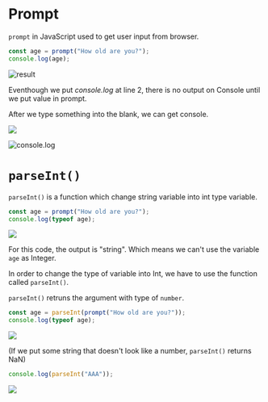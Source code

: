 # Prompt

`prompt` in JavaScript used to get user input from browser.

```javascript
const age = prompt("How old are you?");
console.log(age);
```

![result](https://cdn-images-1.medium.com/max/1000/1*71knOasUxKedsaMCIUhzqw.png)

Eventhough we put *console.log* at line 2, there is no output on Console until we put value in prompt.

After we type something into the blank, we can get console.

![](https://cdn-images-1.medium.com/max/1000/1*_fTTjarWtUq9aUHyBrZIxg.png)



![console.log](https://cdn-images-1.medium.com/max/1000/1*nlCLbOX6FUpEFqgbu9dYqQ.png)





# `parseInt()`

`parseInt()` is a function which change string variable into int type variable.

```javascript
const age = prompt("How old are you?");
console.log(typeof age);
```

![](https://cdn-images-1.medium.com/max/1000/1*0fZuAeT6wgke4A1BCa2V6Q.png)

For this code, the output is "string". Which means we can't use the variable `age` as Integer.

In order to change the type of variable into Int, we have to use the function called `parseInt()`.

`parseInt()` retruns the argument with type of `number`. 

```javascript
const age = parseInt(prompt("How old are you?"));
console.log(typeof age);
```

![](https://cdn-images-1.medium.com/max/1000/1*IzPi11ZSHTFMms9mY3DePw.png)

(If we put some string that doesn't look like a number, `parseInt()` returns NaN)

```javascript
console.log(parseInt("AAA"));
```

![](https://cdn-images-1.medium.com/max/1000/1*rujrrs3udOa4mSLpCU_GZA.png)